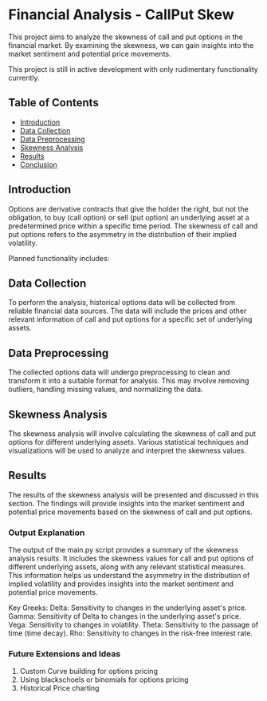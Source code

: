 # Financial Analysis - CallPut Skew
This project aims to analyze the skewness of call and put options in the financial market. By examining the skewness, we can gain insights into the market sentiment and potential price movements.

This project is still in active development with only rudimentary functionality currently. 

## Table of Contents

- [Introduction](#introduction)
- [Data Collection](#data-collection)
- [Data Preprocessing](#data-preprocessing)
- [Skewness Analysis](#skewness-analysis)
- [Results](#results)
- [Conclusion](#conclusion)

## Introduction

Options are derivative contracts that give the holder the right, but not the obligation, to buy (call option) or sell (put option) an underlying asset at a predetermined price within a specific time period. The skewness of call and put options refers to the asymmetry in the distribution of their implied volatility.

Planned functionality includes:

## Data Collection

To perform the analysis, historical options data will be collected from reliable financial data sources. The data will include the prices and other relevant information of call and put options for a specific set of underlying assets.

## Data Preprocessing

The collected options data will undergo preprocessing to clean and transform it into a suitable format for analysis. This may involve removing outliers, handling missing values, and normalizing the data.

## Skewness Analysis

The skewness analysis will involve calculating the skewness of call and put options for different underlying assets. Various statistical techniques and visualizations will be used to analyze and interpret the skewness values.

## Results

The results of the skewness analysis will be presented and discussed in this section. The findings will provide insights into the market sentiment and potential price movements based on the skewness of call and put options.

### Output Explanation

The output of the main.py script provides a summary of the skewness analysis results. It includes the skewness values for call and put options of different underlying assets, along with any relevant statistical measures. This information helps us understand the asymmetry in the distribution of implied volatility and provides insights into the market sentiment and potential price movements.

Key Greeks:
Delta: Sensitivity to changes in the underlying asset's price.
Gamma: Sensitivity of Delta to changes in the underlying asset's price.
Vega: Sensitivity to changes in volatility.
Theta: Sensitivity to the passage of time (time decay).
Rho: Sensitivity to changes in the risk-free interest rate.

### Future Extensions and Ideas
1. Custom Curve building for options pricing
2. Using blackschoels or binomials for options pricing
3. Historical Price charting
